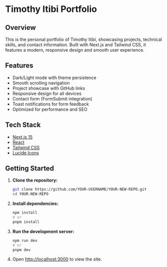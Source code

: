 # Timothy Itibi Portfolio

## Overview

This is the personal portfolio of Timothy Itibi, showcasing projects, technical skills, and contact information. Built with Next.js and Tailwind CSS, it features a modern, responsive design and smooth user experience.

## Features
- Dark/Light mode with theme persistence
- Smooth scrolling navigation
- Project showcase with GitHub links
- Responsive design for all devices
- Contact form (FormSubmit integration)
- Toast notifications for form feedback
- Optimized for performance and SEO

## Tech Stack
- [Next.js 15](https://nextjs.org/)
- [React](https://react.dev/)
- [Tailwind CSS](https://tailwindcss.com/)
- [Lucide Icons](https://lucide.dev/)

## Getting Started

1. **Clone the repository:**
   ```bash
   git clone https://github.com/YOUR-USERNAME/YOUR-NEW-REPO.git
   cd YOUR-NEW-REPO
   ```
2. **Install dependencies:**
   ```bash
   npm install
   # or
   pnpm install
   ```
3. **Run the development server:**
   ```bash
   npm run dev
   # or
   pnpm dev
   ```
4. Open [http://localhost:3000](http://localhost:3000) to view the site.

